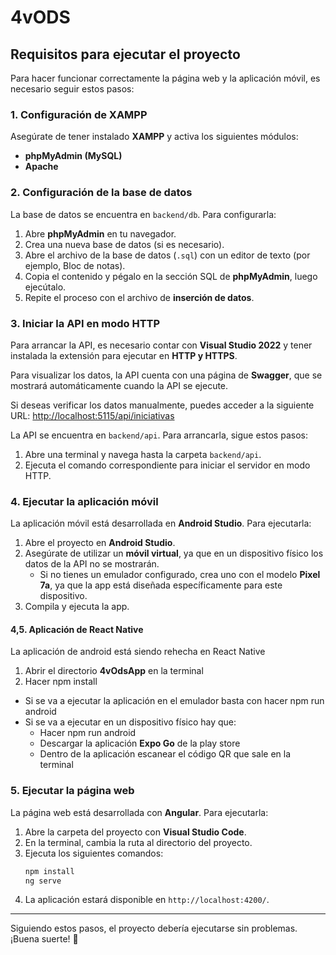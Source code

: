 # 4vODS

## Requisitos para ejecutar el proyecto

Para hacer funcionar correctamente la página web y la aplicación móvil, es necesario seguir estos pasos:

### 1. Configuración de XAMPP
Asegúrate de tener instalado **XAMPP** y activa los siguientes módulos:
- **phpMyAdmin (MySQL)**
- **Apache**

### 2. Configuración de la base de datos
La base de datos se encuentra en `backend/db`. Para configurarla:
1. Abre **phpMyAdmin** en tu navegador.
2. Crea una nueva base de datos (si es necesario).
3. Abre el archivo de la base de datos (`.sql`) con un editor de texto (por ejemplo, Bloc de notas).
4. Copia el contenido y pégalo en la sección SQL de **phpMyAdmin**, luego ejecútalo.
5. Repite el proceso con el archivo de **inserción de datos**.

### 3. Iniciar la API en modo HTTP

Para arrancar la API, es necesario contar con **Visual Studio 2022** y tener instalada la extensión para ejecutar en **HTTP y HTTPS**.

Para visualizar los datos, la API cuenta con una página de **Swagger**, que se mostrará automáticamente cuando la API se ejecute.

Si deseas verificar los datos manualmente, puedes acceder a la siguiente URL: 
[http://localhost:5115/api/iniciativas](http://localhost:5115/api/iniciativas)

La API se encuentra en `backend/api`. Para arrancarla, sigue estos pasos:
1. Abre una terminal y navega hasta la carpeta `backend/api`.
2. Ejecuta el comando correspondiente para iniciar el servidor en modo HTTP.

### 4. Ejecutar la aplicación móvil
La aplicación móvil está desarrollada en **Android Studio**. Para ejecutarla:
1. Abre el proyecto en **Android Studio**.
2. Asegúrate de utilizar un **móvil virtual**, ya que en un dispositivo físico los datos de la API no se mostrarán.
   - Si no tienes un emulador configurado, crea uno con el modelo **Pixel 7a**, ya que la app está diseñada específicamente para este dispositivo.
3. Compila y ejecuta la app.

#### 4,5. Aplicación de React Native
La aplicación de android está siendo rehecha en React Native
1. Abrir el directorio **4vOdsApp** en la terminal
2. Hacer npm install
  - Si se va a ejecutar la aplicación en el emulador basta con hacer npm run android
  - Si se va a ejecutar en un dispositivo físico hay que:
     - Hacer npm run android
     - Descargar la aplicación **Expo Go** de la play store
     - Dentro de la aplicación escanear el código QR que sale en la terminal

### 5. Ejecutar la página web
La página web está desarrollada con **Angular**. Para ejecutarla:
1. Abre la carpeta del proyecto con **Visual Studio Code**.
2. En la terminal, cambia la ruta al directorio del proyecto.
3. Ejecuta los siguientes comandos:
   ```sh
   npm install
   ng serve
   ```
4. La aplicación estará disponible en `http://localhost:4200/`.

---

Siguiendo estos pasos, el proyecto debería ejecutarse sin problemas. ¡Buena suerte! 🚀
